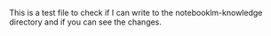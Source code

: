 This is a test file to check if I can write to the notebooklm-knowledge directory and if you can see the changes.
